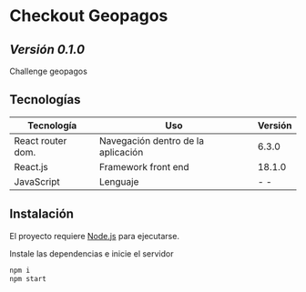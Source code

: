 # Checkout Geopagos

## _Versión 0.1.0_

Challenge geopagos

## Tecnologías

| Tecnología        | Uso                                | Versión |
| ----------------- | ---------------------------------- | ------- |
| React router dom. | Navegación dentro de la aplicación | 6.3.0   |
| React.js          | Framework front end                | 18.1.0  |
| JavaScript        | Lenguaje                           | - -     |


## Instalación

El proyecto requiere [Node.js](https://nodejs.org/) para ejecutarse.

Instale las dependencias e inicie el servidor

```sh
npm i
npm start
```

[node.js]: http://nodejs.org
[ir a pagina]: https://resplendent-boba-c301ed.netlify.app/
